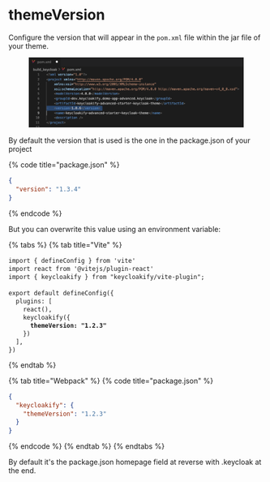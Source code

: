 # themeVersion

Configure the version that will appear in the `pom.xml` file within the jar file of your theme.

<figure><img src="../.gitbook/assets/image (4) (1) (1) (1) (1).png" alt=""><figcaption></figcaption></figure>

By default the version that is used is the one in the package.json of your project

{% code title="package.json" %}

```json
{
  "version": "1.3.4"
}
```

{% endcode %}

But you can overwrite this value using an environment variable:

{% tabs %}
{% tab title="Vite" %}

<pre class="language-typescript" data-title="vite.config.ts"><code class="lang-typescript">import { defineConfig } from 'vite'
import react from '@vitejs/plugin-react'
import { keycloakify } from "keycloakify/vite-plugin";

export default defineConfig({
  plugins: [
    react(), 
    keycloakify({
<strong>      themeVersion: "1.2.3"
</strong>    })
  ],
})
</code></pre>

{% endtab %}

{% tab title="Webpack" %}
{% code title="package.json" %}

```json
{
  "keycloakify": {
    "themeVersion": "1.2.3"
  }
}
```

{% endcode %}
{% endtab %}
{% endtabs %}

By default it's the package.json homepage field at reverse with .keycloak at the end.
